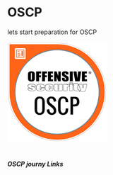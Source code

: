 # OSCP
lets start preparation for OSCP 

![OSCP](Images/download.png)

# <h5>OSCP journy Links</h5>
